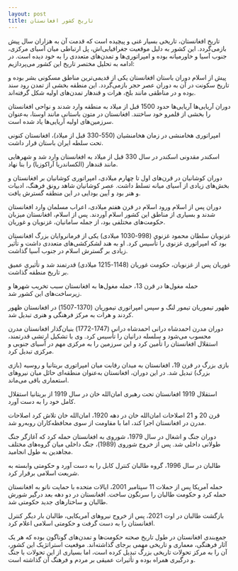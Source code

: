 ```yaml
---
layout: post
title: تاریخ کشور افغانستان
---
```


تاریخ افغانستان، تاریخی بسیار غنی و پیچیده است که قدمت آن به هزاران سال پیش بازمی‌گردد. این کشور به دلیل موقعیت جغرافیایی‌اش، پل ارتباطی میان آسیای مرکزی، جنوب آسیا و خاورمیانه بوده و امپراتوری‌ها و تمدن‌های متعددی را به خود دیده است. در ادامه به تحلیل مختصر تاریخ این کشور می‌پردازیم:

پیش از اسلام
دوران باستان
   افغانستان یکی از قدیمی‌ترین مناطق مسکونی بشر بوده و تاریخ سکونت در آن به دوران عصر حجر بازمی‌گردد.
   این منطقه بخشی از تمدن رود سند بوده و در مناطقی مانند بلخ، هرات و قندهار تمدن‌های اولیه شکل گرفته‌اند.
   
دوران آریایی‌ها
   آریایی‌ها حدود 1500 قبل از میلاد به منطقه وارد شدند و نواحی افغانستان را بخشی از قلمرو خود ساختند.
   افغانستان در متون باستانی مانند اوستا، به‌عنوان سرزمین‌های اولیه آریایی‌ها یاد شده است.

امپراتوری هخامنشی
   در زمان هخامنشیان (550-330 قبل از میلاد)، افغانستان کنونی تحت سلطه ایران باستان قرار داشت.

اسکندر مقدونی
   اسکندر در سال 330 قبل از میلاد به افغانستان وارد شد و شهرهایی مانند قندهار (الکساندریا آراکوزیا) را بنا‌ نهاد.

دوران کوشانیان
   در قرن‌های اول تا چهارم میلادی، امپراتوری کوشانیان بر افغانستان و بخش‌های زیادی از آسیای میانه تسلط داشت.
   عصر کوشانیان شاهد رونق فرهنگ، ادبیات و هنر بود و آیین بودایی در این منطقه گسترش یافت.

دوران پس از اسلام
ورود اسلام
   در قرن هفتم میلادی، اعراب مسلمان وارد افغانستان شدند و بسیاری از مناطق این کشور اسلام آوردند.
   پس از اسلام، افغانستان میزبان حکومت‌های مختلفی بود، از جمله سامانیان، غزنویان و غوریان.

غزنویان
   سلطان محمود غزنوی (998-1030 میلادی) یکی از فرمانروایان بزرگ افغانستان بود که امپراتوری غزنوی را تأسیس کرد. او به هند لشکرکشی‌های متعددی داشت و تأثیر زیادی بر گسترش اسلام در جنوب آسیا گذاشت.

غوریان
   پس از غزنویان، حکومت غوریان (1148-1215 میلادی) قدرتمند شد و تأثیری عمیق بر تاریخ منطقه گذاشت.

حمله مغول‌ها
   در قرن 13، حمله مغول‌ها به افغانستان سبب تخریب شهرها و زیرساخت‌های این کشور شد.

ظهور تیموریان
   تیمور لنگ و سپس امپراتوری تیموریان (1370-1507) در افغانستان ظهور کردند و هرات به مرکز فرهنگی و هنری تبدیل شد.

دوران مدرن
احمدشاه درانی
   احمدشاه درانی (1747-1772) بنیان‌گذار افغانستان مدرن محسوب می‌شود و سلسله درانیان را تأسیس کرد.
   وی با تشکیل ارتشی قدرتمند، استقلال افغانستان را تأمین کرد و این سرزمین را به مرکزی مهم در آسیای جنوبی و مرکزی تبدیل کرد.

بازی بزرگ
   در قرن 19، افغانستان به میدان رقابت میان امپراتوری بریتانیا و روسیه (بازی بزرگ) تبدیل شد.
   در این دوران، افغانستان به‌عنوان منطقه‌ای حائل میان نیروهای استعماری باقی می‌ماند.

استقلال 1919
   افغانستان تحت رهبری امان‌الله خان در سال 1919 از بریتانیا استقلال کامل خود را به دست آورد.

قرن 20 و 21
اصلاحات امان‌الله خان
   در دهه 1920، امان‌الله خان تلاش کرد اصلاحات مدرن در افغانستان اجرا کند، اما با مقاومت از سوی محافظه‌کاران روبه‌رو شد.

دوران جنگ و اشغال
   در سال 1979، شوروی به افغانستان حمله کرد که آغازگر جنگ طولانی داخلی شد.
   پس از خروج شوروی (1989)، جنگ داخلی میان گروه‌های مختلف مجاهدین به طول انجامید.

طالبان
   در سال 1996، گروه طالبان کنترل کابل را به دست آورد و حکومتی وابسته به شریعت اسلامی برقرار کرد.
   
حمله آمریکا
   پس از حملات 11 سپتامبر 2001، ایالات متحده با حمایت ناتو به افغانستان حمله کرد و حکومت طالبان را سرنگون ساخت.
   افغانستان در دو دهه بعد درگیر شورش طالبان و ساختارهای جدید حکومتی شد.

بازگشت طالبان
   در اوت 2021، پس از خروج نیروهای آمریکایی، طالبان بار دیگر کنترل افغانستان را به دست گرفت و حکومتی اسلامی اعلام کرد.

جمع‌بندی
افغانستان در طول تاریخ صحنه حکومت‌ها و تمدن‌های گوناگون بوده که هر یک آثار فرهنگی، معماری و تاریخی مهمی برجای گذاشته‌اند. موقعیت استراتژیک این کشور، آن را به مرکز تحولات تاریخی بزرگ تبدیل کرده است، اما بسیاری از این تحولات با جنگ و درگیری همراه بوده و تأثیرات عمیقی بر مردم و فرهنگ آن گذاشته است.
